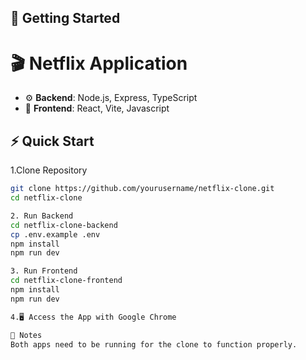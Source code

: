 ## 🚀 Getting Started

# 🎬 Netflix Application

- ⚙️ **Backend**: Node.js, Express, TypeScript
- 🎨 **Frontend**: React, Vite, Javascript

## ⚡ Quick Start

1.Clone Repository

```bash
git clone https://github.com/yourusername/netflix-clone.git
cd netflix-clone

2. Run Backend
cd netflix-clone-backend
cp .env.example .env
npm install
npm run dev

3. Run Frontend
cd netflix-clone-frontend
npm install
npm run dev

4.🖥️ Access the App with Google Chrome

📌 Notes
Both apps need to be running for the clone to function properly.
